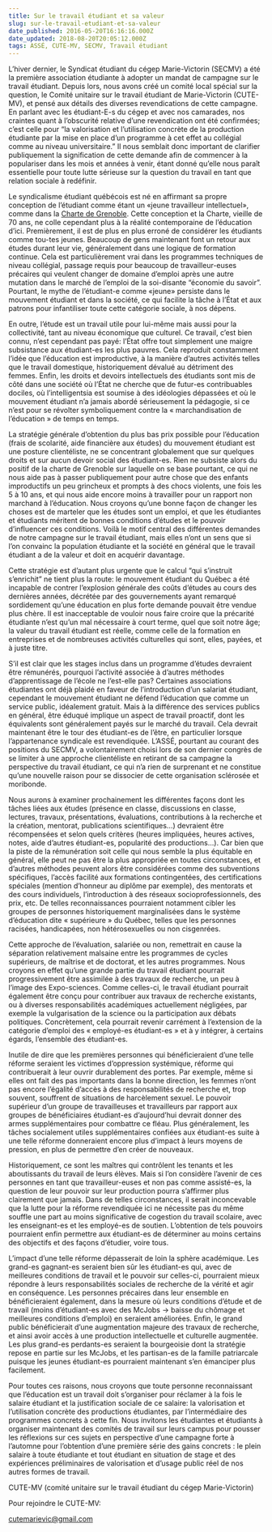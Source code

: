 ```yaml
---
title: Sur le travail étudiant et sa valeur
slug: sur-le-travail-etudiant-et-sa-valeur
date_published: 2016-05-20T16:16:16.000Z
date_updated: 2018-08-20T20:05:12.000Z
tags: ASSÉ, CUTE-MV, SECMV, Travail étudiant
---
```


L’hiver dernier, le Syndicat étudiant du cégep Marie-Victorin (SECMV) a été la première association étudiante à adopter un mandat de campagne sur le travail étudiant. Depuis lors, nous avons créé un comité local spécial sur la question, le Comité unitaire sur le travail étudiant de Marie-Victorin (CUTE-MV), et pensé aux détails des diverses revendications de cette campagne. En parlant avec les étudiant-E-s du cégep et avec nos camarades, nos craintes quant à l’obscurité relative d’une revendication ont été confirmées; c’est celle pour “la valorisation et l’utilisation concrète de la production étudiante par la mise en place d’un programme à cet effet au collégial comme au niveau universitaire.” Il nous semblait donc important de clarifier publiquement la signification de cette demande afin de commencer à la populariser dans les mois et années à venir, étant donné qu’elle nous paraît essentielle pour toute lutte sérieuse sur la question du travail en tant que relation sociale à redéfinir.

Le syndicalisme étudiant québécois est né en affirmant sa propre conception de l’étudiant comme étant un «jeune travailleur intellectuel», comme dans la [Charte de Grenoble](https://fr.wikipedia.org/wiki/Charte_de_Grenoble). Cette conception et la Charte, vieille de 70 ans, ne colle cependant plus à la réalité contemporaine de l’éducation d’ici. Premièrement, il est de plus en plus erroné de considérer les étudiants comme tou-tes jeunes. Beaucoup de gens maintenant font un retour aux études durant leur vie, généralement dans une logique de formation continue. Cela est particulièrement vrai dans les programmes techniques de niveau collégial, passage requis pour beaucoup de travailleur-euses précaires qui veulent changer de domaine d’emploi après une autre mutation dans le marché de l’emploi de la soi-disante “économie du savoir”. Pourtant, le mythe de l’étudiant-e comme «jeune» persiste dans le mouvement étudiant et dans la société, ce qui facilite la tâche à l’État et aux patrons pour infantiliser toute cette catégorie sociale, à nos dépens.

En outre, l’étude est un travail utile pour lui-même mais aussi pour la collectivité, tant au niveau économique que culturel. Ce travail, c’est bien connu, n’est cependant pas payé: l’État offre tout simplement une maigre subsistance aux étudiant-es les plus pauvres. Cela reproduit constamment l’idée que l’éducation est improductive, à la manière d’autres activités telles que le travail domestique, historiquement dévalué au détriment des femmes. Enfin, les droits et devoirs intellectuels des étudiants sont mis de côté dans une société où l’État ne cherche que de futur-es contribuables dociles, où l’intelligentsia est soumise à des idéologies dépassées et où le mouvement étudiant n’a jamais abordé sérieusement la pédagogie, si ce n’est pour se révolter symboliquement contre la « marchandisation de l’éducation » de temps en temps.

La stratégie générale d’obtention du plus bas prix possible pour l’éducation (frais de scolarité, aide financière aux études) du mouvement étudiant est une posture clientéliste, ne se concentrant globalement que sur quelques droits et sur aucun devoir social des étudiant-es. Rien ne subsiste alors du positif de la charte de Grenoble sur laquelle on se base pourtant, ce qui ne nous aide pas à passer publiquement pour autre chose que des enfants improductifs un peu grincheux et prompts à des chocs violents, une fois les 5 à 10 ans, et qui nous aide encore moins à travailler pour un rapport non marchand à l’éducation. Nous croyons qu’une bonne façon de changer les choses est de marteler que les études sont un emploi, et que les étudiantes et étudiants méritent de bonnes conditions d’études et le pouvoir d’influencer ces conditions. Voilà le motif central des différentes demandes de notre campagne sur le travail étudiant, mais elles n’ont un sens que si l’on convainc la population étudiante et la société en général que le travail étudiant a de la valeur et doit en acquérir davantage.

Cette stratégie est d’autant plus urgente que le calcul “qui s’instruit s’enrichit” ne tient plus la route: le mouvement étudiant du Québec a été incapable de contrer l’explosion générale des coûts d’études au cours des dernières années, décrétée par des gouvernements ayant remarqué sordidement qu’une éducation en plus forte demande pouvait être vendue plus chère. Il est inacceptable de vouloir nous faire croire que la précarité étudiante n’est qu’un mal nécessaire à court terme, quel que soit notre âge; la valeur du travail étudiant est réelle, comme celle de la formation en entreprises et de nombreuses activités culturelles qui sont, elles, payées, et à juste titre.

S’il est clair que les stages inclus dans un programme d’études devraient être rémunérés, pourquoi l’activité associée à d’autres méthodes d’apprentissage de l’école ne l’est-elle pas? Certaines associations étudiantes ont déjà plaidé en faveur de l’introduction d’un salariat étudiant, cependant le mouvement étudiant ne défend l’éducation que comme un service public, idéalement gratuit. Mais à la différence des services publics en général, être éduqué implique un aspect de travail proactif, dont les équivalents sont généralement payés sur le marché du travail. Cela devrait maintenant être le tour des étudiant-es de l’être, en particulier lorsque l’appartenance syndicale est revendiquée. L’ASSÉ, pourtant au courant des positions du SECMV, a volontairement choisi lors de son dernier congrès de se limiter à une approche clientéliste en retirant de sa campagne la perspective du travail étudiant, ce qui n’a rien de surprenant et ne constitue qu’une nouvelle raison pour se dissocier de cette organisation sclérosée et moribonde.

Nous aurons à examiner prochainement les différentes façons dont les tâches liées aux études (présence en classe, discussions en classe, lectures, travaux, présentations, évaluations, contributions à la recherche et la création, mentorat, publications scientifiques…) devraient être récompensées et selon quels critères (heures impliquées, heures actives, notes, aide d’autres étudiant-es, popularité des productions…). Car bien que la piste de la rémunération soit celle qui nous semble la plus équitable en général, elle peut ne pas être la plus appropriée en toutes circonstances, et d’autres méthodes peuvent alors être considérées comme des subventions spécifiques, l’accès facilité aux formations contingentées, des certifications spéciales (mention d’honneur au diplôme par exemple), des mentorats et des cours individuels, l’introduction à des réseaux socioprofessionnels, des prix, etc. De telles reconnaissances pourraient notamment cibler les groupes de personnes historiquement marginalisées dans le système d’éducation dite « supérieure » du Québec, telles que les personnes racisées, handicapées, non hétérosexuelles ou non cisgenrées.

Cette approche de l’évaluation, salariée ou non, remettrait en cause la séparation relativement malsaine entre les programmes de cycles supérieurs, de maîtrise et de doctorat, et les autres programmes. Nous croyons en effet qu’une grande partie du travail étudiant pourrait progressivement être assimilée à des travaux de recherche, un peu à l’image des Expo-sciences. Comme celles-ci, le travail étudiant pourrait également être conçu pour contribuer aux travaux de recherche existants, ou à diverses responsabilités académiques actuellement négligées, par exemple la vulgarisation de la science ou la participation aux débats politiques. Concrètement, cela pourrait revenir carrément à l’extension de la catégorie d’emploi des « employé-es étudiant-es » et à y intégrer, à certains égards, l’ensemble des étudiant-es.

Inutile de dire que les premières personnes qui bénéficieraient d’une telle réforme seraient les victimes d’oppression systémique, réforme qui contribuerait à leur ouvrir durablement des portes. Par exemple, même si elles ont fait des pas importants dans la bonne direction, les femmes n’ont pas encore l’égalité d’accès à des responsabilités de recherche et, trop souvent, souffrent de situations de harcèlement sexuel. Le pouvoir supérieur d’un groupe de travailleuses et travailleurs par rapport aux groupes de bénéficiaires étudiant-es d’aujourd’hui devrait donner des armes supplémentaires pour combattre ce fléau. Plus généralement, les tâches socialement utiles supplémentaires confiées aux étudiant-es suite à une telle réforme donneraient encore plus d’impact à leurs moyens de pression, en plus de permettre d’en créer de nouveaux.

Historiquement, ce sont les maîtres qui contrôlent les tenants et les aboutissants du travail de leurs élèves. Mais si l’on considère l’avenir de ces personnes en tant que travailleur-euses et non pas comme assisté-es, la question de leur pouvoir sur leur production pourra s’affirmer plus clairement que jamais. Dans de telles circonstances, il serait inconcevable que la lutte pour la réforme revendiquée ici ne nécessite pas du même souffle une part au moins significative de cogestion du travail scolaire, avec les enseignant-es et les employé-es de soutien. L’obtention de tels pouvoirs pourraient enfin permettre aux étudiant-es de déterminer au moins certains des objectifs et des façons d’étudier, voire tous.

L’impact d’une telle réforme dépasserait de loin la sphère académique. Les grand-es gagnant-es seraient bien sûr les étudiant-es qui, avec de meilleures conditions de travail et le pouvoir sur celles-ci, pourraient mieux répondre à leurs responsabilités sociales de recherche de la vérité et agir en conséquence. Les personnes précaires dans leur ensemble en bénéficieraient également, dans la mesure où leurs conditions d’étude et de travail (moins d’étudiant-es avec des McJobs -> baisse du chômage et meilleures conditions d’emploi) en seraient améliorées. Enfin, le grand public bénéficierait d’une augmentation majeure des travaux de recherche, et ainsi avoir accès à une production intellectuelle et culturelle augmentée. Les plus grand-es perdants-es seraient la bourgeoisie dont la stratégie repose en partie sur les McJobs, et les partisan-es de la famille patriarcale puisque les jeunes étudiant-es pourraient maintenant s’en émanciper plus facilement.

Pour toutes ces raisons, nous croyons que toute personne reconnaissant que l’éducation est un travail doit s’organiser pour réclamer à la fois le salaire étudiant et la justification sociale de ce salaire: la valorisation et l’utilisation concrète des productions étudiantes, par l’intermédiaire des programmes concrets à cette fin. Nous invitons les étudiantes et étudiants à organiser maintenant des comités de travail sur leurs campus pour pousser les réflexions sur ces sujets en perspective d’une campagne forte à l’automne pour l’obtention d’une première série des gains concrets : le plein salaire à toute étudiante et tout étudiant en situation de stage et des expériences préliminaires de valorisation et d’usage public réel de nos autres formes de travail.

CUTE-MV (comité unitaire sur le travail étudiant du cégep Marie-Victorin)

Pour rejoindre le CUTE-MV:

[cutemarievic@gmail.com](mailto:cutemarievic@gmail.com)
